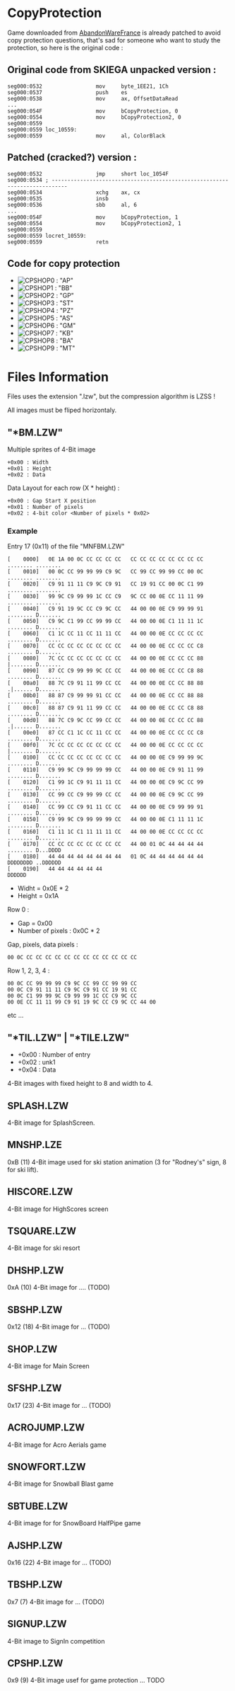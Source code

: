 # CopyProtection

Game downloaded from [AbandonWareFrance][1] is already patched to avoid copy protection questions, that's sad for someone who want to study the protection, so here is the original code :


## Original code from SKIEGA unpacked version :

	seg000:0532                 mov     byte_1EE21, 1Ch
	seg000:0537                 push    es
	seg000:0538                 mov     ax, OffsetDataRead
	...
	seg000:054F                 mov     bCopyProtection, 0
	seg000:0554                 mov     bCopyProtection2, 0
	seg000:0559
	seg000:0559 loc_10559:
	seg000:0559                 mov     al, ColorBlack

## Patched (cracked?) version :

	seg000:0532                 jmp     short loc_1054F
	seg000:0534 ; ---------------------------------------------------------------------------
	seg000:0534                 xchg    ax, cx
	seg000:0535                 insb
	seg000:0536                 sbb     al, 6
	...
	seg000:054F                 mov     bCopyProtection, 1
	seg000:0554                 mov     bCopyProtection2, 1
	seg000:0559
	seg000:0559 locret_10559:
	seg000:0559                 retn

## Code for copy protection

* ![CPSHOP0][2] : "AP"
* ![CPSHOP1][3] : "BB"
* ![CPSHOP2][4] : "GP"
* ![CPSHOP3][5] : "ST"
* ![CPSHOP4][6] : "PZ"
* ![CPSHOP5][7] : "AS"
* ![CPSHOP6][8] : "GM"
* ![CPSHOP7][9] : "KB"
* ![CPSHOP8][10] : "BA"
* ![CPSHOP9][11] : "MT"

# Files Information

Files uses the extension ".lzw", but the compression algorithm is LZSS !

All images must be fliped horizontaly.

## "*BM.LZW"

Multiple sprites of 4-Bit image

	+0x00 : Width
	+0x01 : Height
	+0x02 : Data

Data Layout for each row (X * height) :

	+0x00 : Gap Start X position
	+0x01 : Number of pixels
	+0x02 : 4-bit color <Number of pixels * 0x02>

### Example

Entry 17 (0x11) of the file "MNFBM.LZW"

	[    0000]   0E 1A 00 0C CC CC CC CC   CC CC CC CC CC CC CC CC   ........ ........
	[    0010]   00 0C CC 99 99 99 C9 9C   CC 99 CC 99 99 CC 00 0C   ........ ........
	[    0020]   C9 91 11 11 C9 9C C9 91   CC 19 91 CC 00 0C C1 99   ........ ........
	[    0030]   99 9C C9 99 99 1C CC C9   9C CC 00 0E CC 11 11 99   ........ ........
	[    0040]   C9 91 19 9C CC C9 9C CC   44 00 00 0E C9 99 99 91   ........ D.......
	[    0050]   C9 9C C1 99 CC 99 99 CC   44 00 00 0E C1 11 11 1C   ........ D.......
	[    0060]   C1 1C CC 11 CC 11 11 CC   44 00 00 0E CC CC CC CC   ........ D.......
	[    0070]   CC CC CC CC CC CC CC CC   44 00 00 0E CC CC CC C8   ........ D.......
	[    0080]   7C CC CC CC CC CC CC CC   44 00 00 0E CC CC CC 88   |....... D.......
	[    0090]   87 CC C9 99 99 9C CC CC   44 00 00 0E CC CC C8 88   ........ D.......
	[    00a0]   88 7C C9 91 11 99 CC CC   44 00 00 0E CC CC 88 88   .|...... D.......
	[    00b0]   88 87 C9 99 99 91 CC CC   44 00 00 0E CC CC 88 88   ........ D.......
	[    00c0]   88 87 C9 91 11 99 CC CC   44 00 00 0E CC CC C8 88   ........ D.......
	[    00d0]   88 7C C9 9C CC 99 CC CC   44 00 00 0E CC CC CC 88   .|...... D.......
	[    00e0]   87 CC C1 1C CC 11 CC CC   44 00 00 0E CC CC CC C8   ........ D.......
	[    00f0]   7C CC CC CC CC CC CC CC   44 00 00 0E CC CC CC CC   |....... D.......
	[    0100]   CC CC CC CC CC CC CC CC   44 00 00 0E C9 99 99 9C   ........ D.......
	[    0110]   C9 99 9C C9 99 99 99 CC   44 00 00 0E C9 91 11 99   ........ D.......
	[    0120]   C1 99 1C C9 91 11 11 CC   44 00 00 0E C9 9C CC 99   ........ D.......
	[    0130]   CC 99 CC C9 99 99 CC CC   44 00 00 0E C9 9C CC 99   ........ D.......
	[    0140]   CC 99 CC C9 91 11 CC CC   44 00 00 0E C9 99 99 91   ........ D.......
	[    0150]   C9 99 9C C9 99 99 99 CC   44 00 00 0E C1 11 11 1C   ........ D.......
	[    0160]   C1 11 1C C1 11 11 11 CC   44 00 00 0E CC CC CC CC   ........ D.......
	[    0170]   CC CC CC CC CC CC CC CC   44 00 01 0C 44 44 44 44   ........ D...DDDD
	[    0180]   44 44 44 44 44 44 44 44   01 0C 44 44 44 44 44 44   DDDDDDDD ..DDDDDD
	[    0190]   44 44 44 44 44 44                                   DDDDDD

* Widht = 0x0E * 2
* Height = 0x1A

Row 0 :

* Gap = 0x00
* Number of pixels : 0x0C * 2

Gap, pixels, data pixels :

	00 0C CC CC CC CC CC CC CC CC CC CC CC CC

Row 1, 2, 3, 4 :

	00 0C CC 99 99 99 C9 9C CC 99 CC 99 99 CC
	00 0C C9 91 11 11 C9 9C C9 91 CC 19 91 CC
	00 0C C1 99 99 9C C9 99 99 1C CC C9 9C CC
	00 0E CC 11 11 99 C9 91 19 9C CC C9 9C CC 44 00

etc ...

## "*TIL.LZW" | "*TILE.LZW"

* +0x00 : Number of entry
* +0x02 : unk1
* +0x04 : Data

4-Bit images with fixed height to 8 and width to 4.

## SPLASH.LZW

4-Bit image for SplashScreen.

## MNSHP.LZE

0xB (11) 4-Bit image used for ski station animation (3 for "Rodney's" sign, 8 for ski lift).

## HISCORE.LZW

4-Bit image for HighScores screen

## TSQUARE.LZW

4-Bit image for ski resort

## DHSHP.LZW

0xA (10) 4-Bit image for .... (TODO)

## SBSHP.LZW

0x12 (18) 4-Bit image for ... (TODO)

## SHOP.LZW

4-Bit image for Main Screen

## SFSHP.LZW

0x17 (23) 4-Bit image for ... (TODO)

## ACROJUMP.LZW

4-Bit image for Acro Aerials game

## SNOWFORT.LZW

4-Bit image for Snowball Blast game

## SBTUBE.LZW

4-Bit image for for SnowBoard HalfPipe game

## AJSHP.LZW

0x16 (22) 4-Bit image for ... (TODO)

## TBSHP.LZW

0x7 (7) 4-Bit image for ... (TODO)

## SIGNUP.LZW

4-Bit image to SignIn competition

## CPSHP.LZW

0x9 (9) 4-Bit image usef for game protection ... TODO


[1]:http://www.abandonware-france.org/ltf_abandon/ltf_jeu.php?id=624&fic=liens
[2]:img/CPSHP.LZW_0.png "code1"
[3]:img/CPSHP.LZW_1.png "code2"
[4]:img/CPSHP.LZW_2.png "code3"
[5]:img/CPSHP.LZW_3.png "code4"
[6]:img/CPSHP.LZW_4.png "code5"
[7]:img/CPSHP.LZW_5.png "code6"
[8]:img/CPSHP.LZW_6.png "code7"
[9]:img/CPSHP.LZW_7.png "code8"
[10]:img/CPSHP.LZW_8.png "code9"
[11]:img/CPSHP.LZW_9.png "code10"
